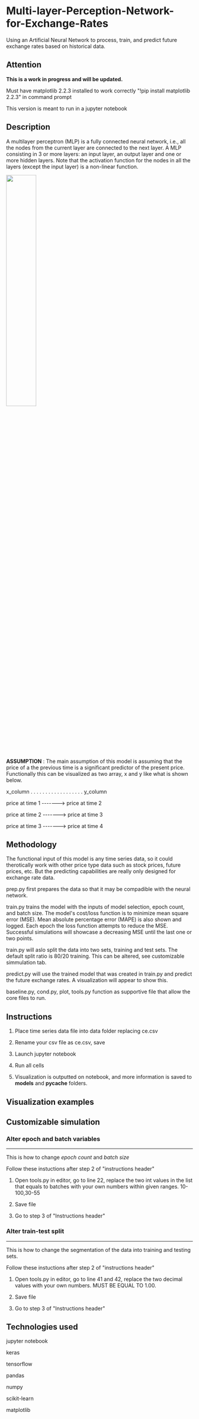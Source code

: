 # Multi-layer-Perception-Network-for-Exchange-Rates
Using an Artificial Neural Network to process, train, and predict future exchange rates based on historical data.


## Attention
**This is a work in progress and will be updated.**

Must have matplotlib 2.2.3 installed to work correctly
"!pip install matplotlib 2.2.3" in command prompt

This version is meant to run in a jupyter notebook




## Description
A multilayer perceptron (MLP) is a fully connected neural network, i.e., all the nodes from the current layer are connected to the next layer. A MLP consisting in 3 or more layers: an input layer, an output layer and one or more hidden layers. Note that the activation function for the nodes in all the layers (except the input layer) is a non-linear function.


<img src="mlp.png" width="40%">

**ASSUMPTION** : The main assumption of this model is assuming that the price of a the previous time is a significant predictor of the present price. Functionally this can be visualized as two array, x and y like what is shown below.

x_column . . . . . . . . . . . . . . . . . . y_column

price at time 1  ------->     price at time 2

price at time 2  ------->     price at time 3

price at time 3  ------->     price at time 4

## Methodology
The functional input of this model is any time series data, so it could therotically work with other price type data such as stock prices, future prices, etc. But the predicting capabilities are really only designed for exchange rate data.

prep.py first prepares the data so that it may be compadible with the neural network.

train.py trains the model with the inputs of model selection, epoch count, and batch size. The model's cost/loss function is to minimize mean square error (MSE). Mean absolute percentage error (MAPE) is also shown and logged. Each epoch the loss function attempts to reduce the MSE. Successful simulations will showcase a decreasing MSE until the last one or two points.

train.py will aslo split the data into two sets, training and test sets. The default split ratio is 80/20 training. This can be altered, see customizable simmulation tab.

predict.py will use the trained model that was created in train.py and predict the future exchange rates. A visualization will appear to show this.

baseline.py, cond.py, plot, tools.py function as supportive file that allow the core files to run.

## Instructions
1. Place time series data file into data folder replacing ce.csv

2. Rename your csv file as ce.csv, save

3. Launch jupyter notebook

4. Run all cells

5. Visualization is outputted on notebook, and more information is saved to **models** and **__pycache__** folders.

## Visualization examples




## Customizable simulation
### Alter epoch and batch variables
___________________________________
This is how to change *epoch count* and *batch size*

Follow these instuctions after step 2 of "instructions header"

1. Open tools.py in editor, go to line 22, replace the two int values in the list that equals to batches with your own numbers within given ranges. 10-100,30-55

2. Save file

3. Go to step 3 of "Instructions header"


### Alter train-test split

--------------------------

This is how to change the segmentation of the data into training and testing sets.

Follow these instuctions after step 2 of "instructions header"

1. Open tools.py in editor, go to line 41 and 42, replace the two decimal values with your own numbers. MUST BE EQUAL TO 1.00.

2. Save file

3. Go to step 3 of "Instructions header"

## Technologies used
jupyter notebook

keras

tensorflow

pandas

numpy

scikit-learn

matplotlib
